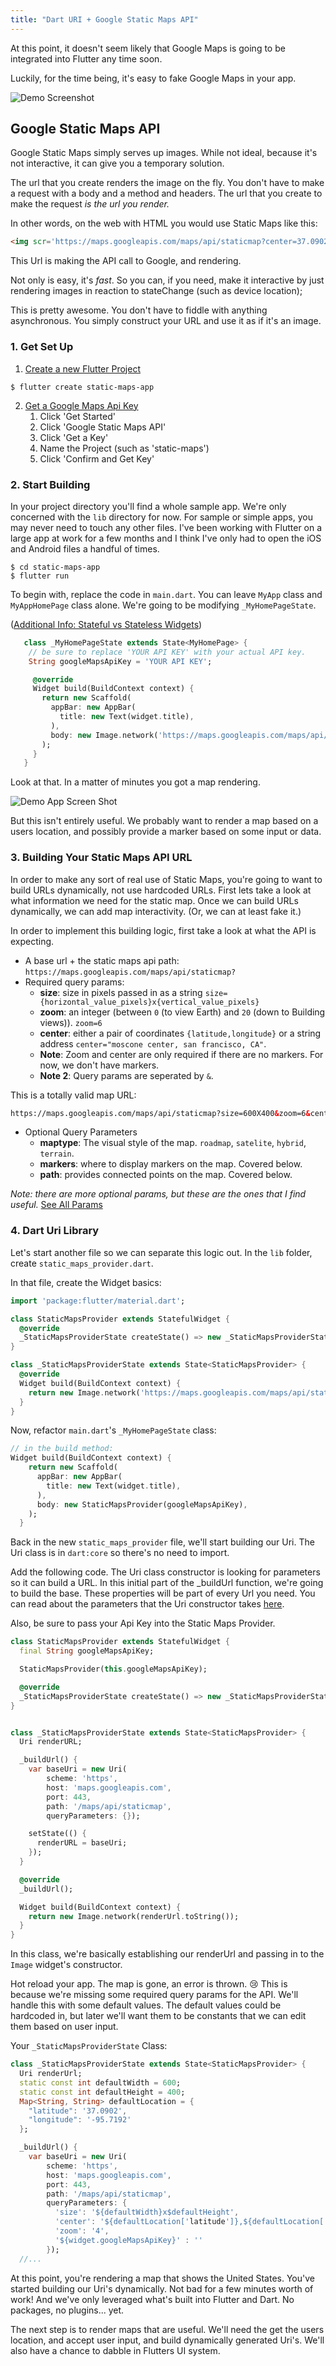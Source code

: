 ```yaml
---
title: "Dart URI + Google Static Maps API"
---
```


At this point, it doesn't seem likely that Google Maps is going to be
integrated into Flutter any time soon.

Luckily, for the time being, it's easy to fake Google Maps in your app.

![Demo Screenshot](https://res.cloudinary.com/ericwindmill/image/upload/c_scale,w_300/v1512320238/flutter-static-maps/Simulator_Screen_Shot_-_iPhone_6_-_2017-12-03_at_08.56.35.png)

## Google Static Maps API

Google Static Maps simply serves up images. While not ideal, because it's not interactive, it can give you a temporary solution.

The url that you create renders the image on the fly. You don't have to make a request with a body and a method and headers. The url that you create to make the request _is the url you render._

In other words, on the web with HTML you would use Static Maps like this:

```html
<img scr='https://maps.googleapis.com/maps/api/staticmap?center=37.0902%2C-95.7192&zoom=4&size=600x400&API_KEY' />
```

This Url is making the API call to Google, and rendering.

Not only is easy, it's _fast_. So you can, if you need, make it interactive by just rendering images in reaction to stateChange (such as device location);

This is pretty awesome. You don't have to fiddle with anything asynchronous.
You simply construct your URL and use it as if it's an image.

### 1. Get Set Up

1. [Create a new Flutter Project](https://flutter.io/getting-started/#creating-your-first-flutter-app)

```text
$ flutter create static-maps-app
```

2. [Get a Google Maps Api Key](https://developers.gogle.com/maps/)
   1. Click 'Get Started'
   2. Click 'Google Static Maps API'
   3. Click 'Get a Key'
   4. Name the Project (such as 'static-maps')
   5. Click 'Confirm and Get Key'

### 2. Start Building

In your project directory you'll find a whole sample app. We're only concerned
with the `lib` directory for now. For sample or simple apps, you may never need
to touch any other files. I've been working with Flutter on a large app at
work for a few months and I think I've only had to open the iOS and Android
files a handful of times.

```text
$ cd static-maps-app
$ flutter run
```

To begin with, replace the code in `main.dart`. You can leave `MyApp` class and `MyAppHomePage` class alone. We're going to be modifying `_MyHomePageState`.

([Additional Info: Stateful vs Stateless Widgets](https://flutter.io/widgets-intro/#changing-widgets-in-response-to-input))

```dart
   class _MyHomePageState extends State<MyHomePage> {
    // be sure to replace 'YOUR API KEY' with your actual API key.
    String googleMapsApiKey = 'YOUR API KEY';

     @override
     Widget build(BuildContext context) {
       return new Scaffold(
         appBar: new AppBar(
           title: new Text(widget.title),
         ),
         body: new Image.network('https://maps.googleapis.com/maps/api/staticmap?center=37.0902%2C-95.7192&zoom=4&size=600x400&googleMapsApiKey'),
       );
     }
   }
```

Look at that. In a matter of minutes you got a map rendering.

![Demo App Screen Shot](https://res.cloudinary.com/ericwindmill/image/upload/c_scale,w_300/v1512325526/flutter-static-maps/static-maps-one.png)

But this isn't entirely useful. We probably want to render a map based on a users location, and possibly provide a marker based on some input or data.

### 3. Building Your Static Maps API URL

In order to make any sort of real use of Static Maps, you're going to want to
build URLs dynamically, not use hardcoded URLs. First lets take a look at what
information we need for the static map. Once we
can build URLs dynamically, we can add map interactivity. (Or, we can at least fake it.)

In order to implement this building logic, first take a look at what the API is
expecting.

* A base url + the static maps api path:
  `https://maps.googleapis.com/maps/api/staticmap?`
* Required query params:
  * **size**: size in pixels passed in as a string `size={horizontal_value_pixels}x{vertical_value_pixels}`
  * **zoom**: an integer (between `0` (to view Earth) and `20` (down to Building views)). `zoom=6`
  * **center**: either a pair of coordinates `{latitude,longitude}` or a string address `center="moscone center, san francisco, CA"`.
  * **Note**: Zoom and center are only required if there are no markers. For now, we don't have markers.
  * **Note 2**: Query params are seperated by `&`.

This is a totally valid map URL:

```html
https://maps.googleapis.com/maps/api/staticmap?size=600X400&zoom=6&center=-25.0324,45.9324&*YOUR_API_KEY*
```

* Optional Query Parameters
  * **maptype**: The visual style of the map. `roadmap`, `satelite`, `hybrid`, `terrain`.
  * **markers**: where to display markers on the map. Covered below.
  * **path**: provides connected points on the map. Covered below.

_Note: there are more optional params, but these are the ones that I find
useful._ [See All Params](https://developers.google.com/maps/documentation/static-maps/intro)

### 4. Dart Uri Library

Let's start another file so we can separate this logic out. In the `lib` folder, create `static_maps_provider.dart`.

In that file, create the Widget basics:

```dart
import 'package:flutter/material.dart';

class StaticMapsProvider extends StatefulWidget {
  @override
  _StaticMapsProviderState createState() => new _StaticMapsProviderState();
}

class _StaticMapsProviderState extends State<StaticMapsProvider> {
  @override
  Widget build(BuildContext context) {
    return new Image.network('https://maps.googleapis.com/maps/api/staticmap?center=37.0902%2C-95.7192&zoom=4&size=600x400&googleMapsApiKey');
  }
}
```

Now, refactor `main.dart`'s `_MyHomePageState` class:

```dart
// in the build method:
Widget build(BuildContext context) {
    return new Scaffold(
      appBar: new AppBar(
        title: new Text(widget.title),
      ),
      body: new StaticMapsProvider(googleMapsApiKey),
    );
  }
```

Back in the new `static_maps_provider` file, we'll start building our Uri. The Uri class is in `dart:core` so there's no need to import.

Add the following code. The Uri class constructor is looking for parameters so it can build a URL. In this initial part of the \_buildUrl function, we're going to build the base. These properties will be part of every Url you need. You can read about the parameters that the Uri constructor takes [here](https://api.dartlang.org/stable/1.24.2/dart-core/Uri/Uri.html).

Also, be sure to pass your Api Key into the Static Maps Provider.

```dart
class StaticMapsProvider extends StatefulWidget {
  final String googleMapsApiKey;

  StaticMapsProvider(this.googleMapsApiKey);

  @override
  _StaticMapsProviderState createState() => new _StaticMapsProviderState();
}


class _StaticMapsProviderState extends State<StaticMapsProvider> {
  Uri renderURL;

  _buildUrl() {
    var baseUri = new Uri(
        scheme: 'https',
        host: 'maps.googleapis.com',
        port: 443,
        path: '/maps/api/staticmap',
        queryParameters: {});

    setState(() {
      renderURL = baseUri;
    });
  }

  @override
  _buildUrl();

  Widget build(BuildContext context) {
    return new Image.network(renderUrl.toString());
  }
}
```

In this class, we're basically establishing our renderUrl and passing in to the `Image` widget's constructor.

Hot reload your app. The map is gone, an error is thrown. 😢 This is because 
we're missing some required query params for the API. We'll handle this with 
some default values. The default values could be hardcoded in, but later we'll 
want them to be constants that we can edit them based on user input.

Your `_StaticMapsProviderState` Class:

```dart
class _StaticMapsProviderState extends State<StaticMapsProvider> {
  Uri renderUrl;
  static const int defaultWidth = 600;
  static const int defaultHeight = 400;
  Map<String, String> defaultLocation = {
    "latitude": '37.0902',
    "longitude": '-95.7192'
  };

  _buildUrl() {
    var baseUri = new Uri(
        scheme: 'https',
        host: 'maps.googleapis.com',
        port: 443,
        path: '/maps/api/staticmap',
        queryParameters: {
          'size': '${defaultWidth}x$defaultHeight',
          'center': '${defaultLocation['latitude']},${defaultLocation['longitude']}',
          'zoom': '4',
          '${widget.googleMapsApiKey}' : ''
        });
  //...
```

At this point, you're rendering a map that shows the United States.  You've 
started building our Uri's dynamically. Not bad for a few minutes worth of 
work! And we've only leveraged what's built into Flutter and Dart. No packages, no plugins... yet.

The next step is to render maps that are useful. We'll need the get the users 
location, and accept user input, and build dynamically generated Uri's. We'll 
also have a chance to dabble in Flutters UI system.
